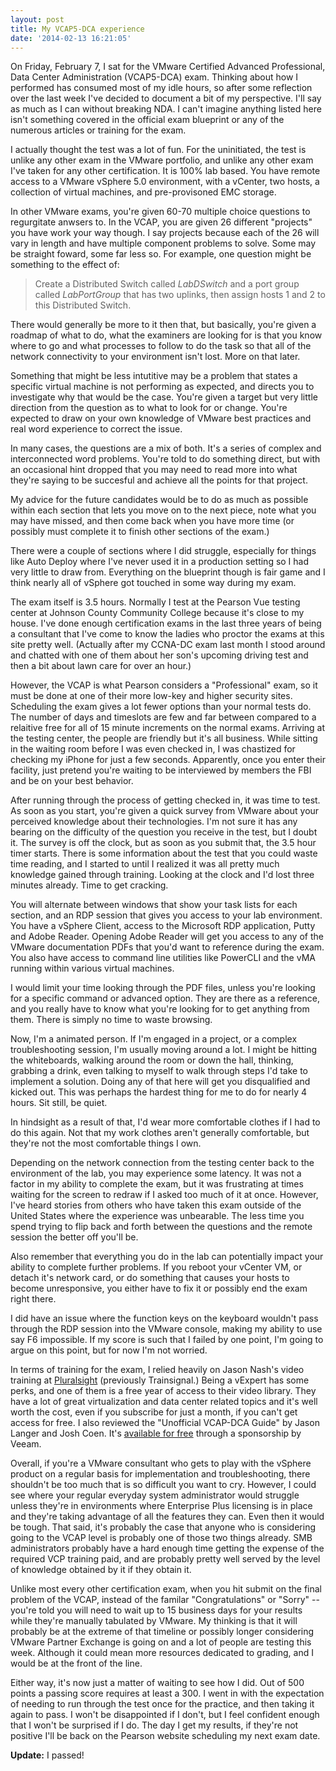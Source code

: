 ```yaml
---
layout: post
title: My VCAP5-DCA experience
date: '2014-02-13 16:21:05'
---
```


On Friday, February 7, I sat for the VMware Certified Advanced Professional, Data Center Administration (VCAP5-DCA) exam. Thinking about how I performed has consumed most of my idle hours, so after some reflection over the last week I've decided to document a bit of my perspective. I'll say as much as I can without breaking NDA. I can't imagine anything listed here isn't something covered in the official exam blueprint or any of the numerous articles or training for the exam.

I actually thought the test was a lot of fun. For the uninitiated, the test is unlike any other exam in the VMware portfolio, and unlike any other exam I've taken for any other certification. It is 100% lab based. You have remote access to a VMware vSphere 5.0 environment, with a vCenter, two hosts, a collection of virtual machines, and pre-provisoned EMC storage.

In other VMware exams, you're given 60-70 multiple choice questions to regurgitate anwsers to. In the VCAP, you are given 26 different "projects" you have work your way though. I say projects because each of the 26 will vary in length and have multiple component problems to solve. Some may be straight foward, some far less so. For example, one question might be something to the effect of:

> Create a Distributed Switch called *LabDSwitch* and a port group called *LabPortGroup* that has two uplinks, then assign hosts 1 and 2 to this Distributed Switch.

There would generally be more to it then that, but basically, you're given a roadmap of what to do, what the examiners are looking for is that you know where to go and what processes to follow to do the task so that all of the network connectivity to your environment isn't lost. More on that later.

Something that might be less intutitive may be a problem  that states a specific virtual machine is not performing as expected, and directs you to investigate why that would be the case. You're given a target but very little direction from the question as to what to look for or change. You're expected to draw on your own knowledge of VMware best practices and real word experience to correct the issue.

In many cases, the questions are a mix of both. It's a series of complex and interconnected word problems. You're told to do something direct, but with an occasional hint dropped that you may need to read more into what they're saying to be succesful and achieve all the points for that project.

My advice for the future candidates would be to do as much as possible within each section that lets you move on to the next piece, note what you may have missed, and then come back when you have more time (or possibly must complete it to finish other sections of the exam.)

There were a couple of sections where I did struggle, especially for things like Auto Deploy where I've never used it in a production setting so I had very little to draw from. Everything on the blueprint though is fair game and I think nearly all of vSphere got touched in some way during my exam.

The exam itself is 3.5 hours. Normally I test at the Pearson Vue testing center at Johnson County Community College because it's close to my house. I've done enough certification exams in the last three years of being a consultant that I've come to know the ladies who proctor the exams at this site pretty well. (Actually after my CCNA-DC exam last month I stood around and chatted with one of them about her son's upcoming driving test and then a bit about lawn care for over an hour.)

However, the VCAP is what Pearson considers a "Professional" exam, so it must be done at one of their more low-key and higher security sites. Scheduling the exam gives a lot fewer options than your normal tests do. The number of days and timeslots are few and far between compared to a relaitive free for all of 15 minute increments on the normal exams. Arriving at the testing center, the people are friendly but it's all business. While sitting in the waiting room before I was even checked in, I was chastized for checking my iPhone for just a few seconds. Apparently, once you enter their facility, just pretend you're waiting to be interviewed by members the FBI and be on your best behavior.

After running through the process of getting checked in, it was time to test. As soon as you start, you're given a quick survey from VMware about your perceived knowledge about their technologies. I'm not sure it has any bearing on the difficulty of the question you receive in the test, but I doubt it. The survey is off the clock, but as soon as you submit that, the 3.5 hour timer starts. There is some information about the test that you could waste time reading, and I started to until I realized it was all pretty much knowledge gained through training. Looking at the clock and I'd lost three minutes already. Time to get cracking.

You will alternate between windows that show your task lists for each section, and an RDP session that gives you access to your lab environment. You have a vSphere Client, access to the Microsoft RDP application, Putty and Adobe Reader. Opening Adobe Reader will get you access to any of the VMware documentation PDFs that you'd want to reference during the exam. You also have access to command line utilities like PowerCLI and the vMA running within various virtual machines.

I would limit your time looking through the PDF files, unless you're looking for a specific command or advanced option. They are there as a reference, and you really have to know what you're looking for to get anything from them. There is simply no time to waste browsing.

Now, I'm a animated person. If I'm engaged in a project, or a complex troubleshooting session, I'm usually moving around a lot. I might be hitting the whiteboards, walking around the room or down the hall, thinking, grabbing a drink, even talking to myself to walk through steps I'd take to implement a solution. Doing any of that here will get you disqualified and kicked out. This was perhaps the hardest thing for me to do for nearly 4 hours. Sit still, be quiet.

In hindsight as a result of that, I'd wear more comfortable clothes if I had to do this again. Not that my work clothes aren't generally comfortable, but they're not the most comfortable things I own.

Depending on the network connection from the testing center back to the environment of the lab, you may experience some latency. It was not a factor in my ability to complete the exam, but it was frustrating at times waiting for the screen to redraw if I asked too much of it at once. However, I've heard stories from others who have taken this exam outside of the United States where the experience was unbearable. The less time you spend trying to flip back and forth between the questions and the remote session the better off you'll be.

Also remember that everything you do in the lab can potentially impact your ability to complete further problems. If you reboot your vCenter VM, or detach it's network card, or do something that causes your hosts to become unresponsive, you either have to fix it or possibly end the exam right there.

I did have an issue where the function keys on the keyboard wouldn't pass through the RDP session into the VMware console, making my ability to use say F6 impossible. If my score is such that I failed by one point, I'm going to argue on this point, but for now I'm not worried.

In terms of training for the exam, I relied heavily on Jason Nash's video training at [Pluralsight](http://www.pluralsight.com/training) (previously Trainsignal.) Being a vExpert has some perks, and one of them is a free year of access to their video library. They have a lot of great virtualization and data center related topics and it's well worth the cost, even if you subscribe for just a month, if you can't get access for free. I also reviewed the "Unofficial VCAP-DCA Guide" by Jason Langer and Josh Coen. It's [available for free](http://go.veeam.com/vcp-vcap-study-guide-sponsorship.html) through a sponsorship by Veeam.

Overall, if you're a VMware consultant who gets to play with the vSphere product on a regular basis for implementation and troubleshooting, there shouldn't be too much that is so difficult you want to cry. However, I could see where your regular everyday system administrator would struggle unless they're in environments where Enterprise Plus licensing is in place and they're taking advantage of all the features they can. Even then it would be tough. That said, it's probably the case that anyone who is considering going to the VCAP level is probably one of those two things already. SMB administrators probably have a hard enough time getting the expense of the required VCP training paid, and are probably pretty well served by the level of knowledge obtained by it if they obtain it.

Unlike most every other certification exam, when you hit submit on the final problem of the VCAP, instead of the familar "Congratulations" or "Sorry" -- you're told you will need to wait up to 15 business days for your results while they're manually tabulated by VMware. My thinking is that it will probably be at the extreme of that timeline or possibly longer considering VMware Partner Exchange is going on and a lot of people are testing this week. Although it could mean more resources dedicated to grading, and I would be at the front of the line.

Either way, it's now just a matter of waiting to see how I did. Out of 500 points a passing score requires at least a 300. I went in with the expectation of needing to run through the test once for the practice, and then taking it again to pass. I won't be disappointed if I don't, but I feel confident enough that I won't be surprised if I do. The day I get my results, if they're not positive I'll be back on the Pearson website scheduling my next exam date.

**Update:** I passed!